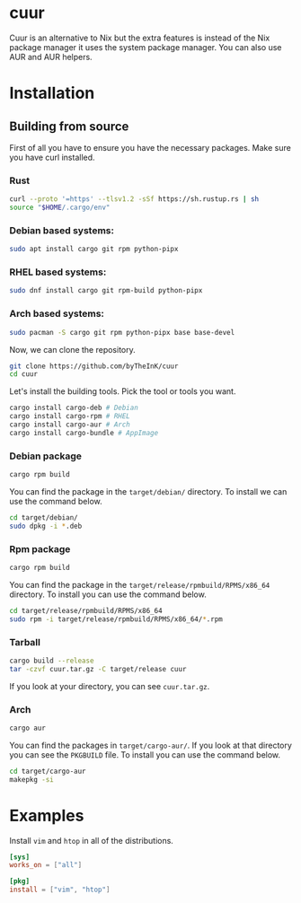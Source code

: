 # cuur
Cuur is an alternative to Nix but the extra features is instead of the Nix package manager it uses the system package manager. You can also use AUR and AUR helpers.

# Installation

## Building from source
First of all you have to ensure you have the necessary packages. Make sure you have curl installed.

### Rust
```bash
curl --proto '=https' --tlsv1.2 -sSf https://sh.rustup.rs | sh
source "$HOME/.cargo/env"
```

### Debian based systems:
```bash
sudo apt install cargo git rpm python-pipx
```

### RHEL based systems:
```bash
sudo dnf install cargo git rpm-build python-pipx
```

### Arch based systems:
```bash
sudo pacman -S cargo git rpm python-pipx base base-devel
```

Now, we can clone the repository.
```bash
git clone https://github.com/byTheInK/cuur
cd cuur
```

Let's install the building tools. Pick the tool or tools you want.
```bash
cargo install cargo-deb # Debian
cargo install cargo-rpm # RHEL
cargo install cargo-aur # Arch
cargo install cargo-bundle # AppImage
```

### Debian package
```bash
cargo rpm build
```
You can find the package in the `target/debian/` directory. To install we can use the command below.

```bash
cd target/debian/
sudo dpkg -i *.deb
```

### Rpm package
```bash
cargo rpm build
```
You can find the package in the `target/release/rpmbuild/RPMS/x86_64` directory. To install you can use the command below.

```bash
cd target/release/rpmbuild/RPMS/x86_64
sudo rpm -i target/release/rpmbuild/RPMS/x86_64/*.rpm
```

### Tarball
```bash
cargo build --release
tar -czvf cuur.tar.gz -C target/release cuur
```
If you look at your directory, you can see `cuur.tar.gz`.

### Arch
```bash
cargo aur
```
You can find the packages in `target/cargo-aur/`. If you look at that directory you can see the `PKGBUILD` file. To install you can use the command below.
```bash
cd target/cargo-aur
makepkg -si
```
# Examples

Install `vim` and `htop` in all of the distributions.
```toml
[sys]
works_on = ["all"]

[pkg]
install = ["vim", "htop"]
```
